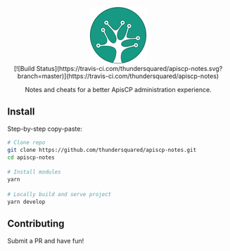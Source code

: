 <div align="center">
  <img src="static/images/apiscp-icon.png" width="128" />
  <div>
    [![Build Status](https://travis-ci.com/thundersquared/apiscp-notes.svg?branch=master)](https://travis-ci.com/thundersquared/apiscp-notes)
  </div>
  <p>Notes and cheats for a better ApisCP administration experience.</p>
</div>

## Install

Step-by-step copy-paste:

```bash
# Clone repo
git clone https://github.com/thundersquared/apiscp-notes.git
cd apiscp-notes

# Install modules
yarn

# Locally build and serve project
yarn develop
```

## Contributing

Submit a PR and have fun!
